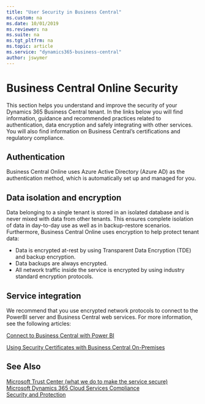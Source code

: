 ```yaml
---
title: "User Security in Business Central"
ms.custom: na
ms.date: 10/01/2019
ms.reviewer: na
ms.suite: na
ms.tgt_pltfrm: na
ms.topic: article
ms.service: "dynamics365-business-central"
author: jswymer
---
```


# Business Central Online Security 

This section helps you understand and improve the security of your Dynamics 365 Business Central tenant. In the links below you will find information, guidance and recommended practices related to authentication, data encryption and safely integrating with other services. You will also find information on Business Central’s certifications and regulatory compliance.


## Authentication
 
Business Central Online uses Azure Active Directory (Azure AD) as the authentication method, which is automatically set up and managed for you.
 
## Data isolation and encryption

Data belonging to a single tenant is stored in an isolated database and is never mixed with data from other tenants. This ensures complete isolation of data in day-to-day use as well as in backup-restore scenarios.
Furthermore, Business Central Online uses encryption to help protect tenant data:

- Data is encrypted at-rest by using Transparent Data Encryption (TDE) and backup encryption.
- Data backups are always encrypted.
- All network traffic inside the service is encrypted by using industry standard encryption protocols.

## Service integration

We recommend that you use encrypted network protocols to connect to the PowerBI server and Business Central web services. For more information, see the following articles:

[Connect to Business Central with Power BI](/power-bi/service-connect-to-microsoft-dynamics-nav) 

[Using Security Certificates with Business Central On-Premises](../deployment/implement-security-certificates-production-environment.md) 

## See Also  

[Microsoft Trust Center (what we do to make the service secure)](https://www.microsoft.com/trustcenter/security/default.aspx)  
[Microsoft Dynamics 365 Cloud Services Compliance](https://aka.ms/d365-compliance-list)  
[Security and Protection](security-and-protection.md)  